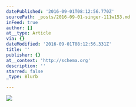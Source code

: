 ```yaml
---
datePublished: '2016-09-01T08:12:56.770Z'
sourcePath: _posts/2016-09-01-singer-111w153.md
inFeed: true
author: []
at__type: Article
via: {}
dateModified: '2016-09-01T08:12:56.331Z'
title: ''
publisher: {}
at__context: 'http://schema.org'
description: ''
starred: false
_type: Blurb

---
```

![](https://the-grid-user-content.s3-us-west-2.amazonaws.com/0889a29b-6e12-49f7-af38-c558d4926f9d.jpg)